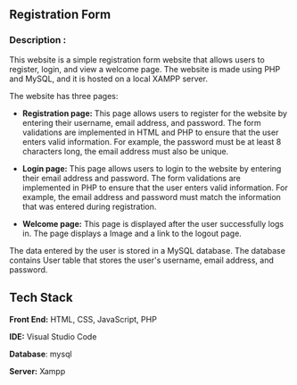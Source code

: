 
## Registration Form

### Description : 

This website is a simple registration form website that allows users to register, login, and view a welcome page. The website is made using PHP and MySQL, and it is hosted on a local XAMPP server.

The website has three pages:

- **Registration page:** This page allows users to register for the website by entering their username, email address, and password. The form validations are implemented in HTML and PHP to ensure that the user enters valid information. For example, the password must be at least 8 characters long, the email address must also be unique.
- **Login page:** This page allows users to login to the website by entering their email address and password. The form validations are implemented in PHP to ensure that the user enters valid information. For example, the email address and password must match the information that was entered during registration.

- **Welcome page:** This page is displayed after the user successfully logs in. The page displays a Image and a link to the logout page.

The data entered by the user is stored in a MySQL database. The database contains User table that stores the user's username, email address, and password.
## Tech Stack

**Front End:** HTML, CSS, JavaScript, PHP

**IDE:** Visual Studio Code

**Database**: mysql

**Server:** Xampp


